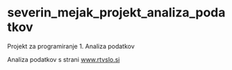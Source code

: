 # severin_mejak_projekt_analiza_podatkov
Projekt za programiranje 1. Analiza podatkov

Analiza podatkov s strani www.rtvslo.si
